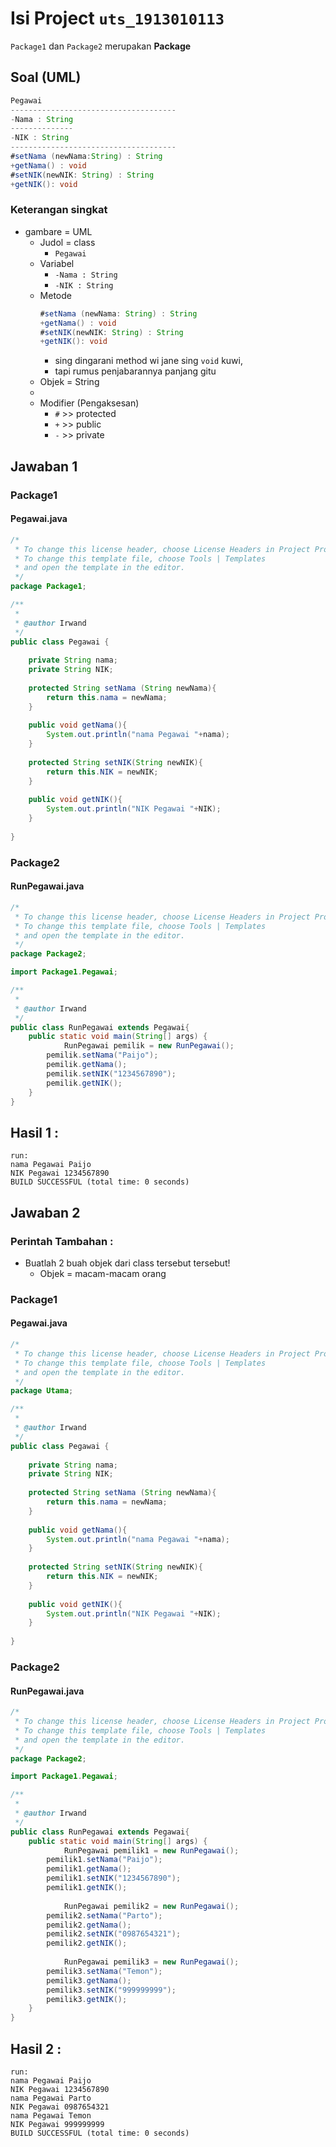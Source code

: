 # Isi Project `uts_1913010113`
`Package1` dan `Package2` merupakan **Package**
## Soal (UML)
```java
Pegawai
-------------------------------------
-Nama : String
--------------
-NIK : String
-------------------------------------
#setNama (newNama:String) : String
+getNama() : void
#setNIK(newNIK: String) : String
+getNIK(): void
```
### Keterangan singkat
- gambare = UML
  - Judol = class
    - `Pegawai`
  - Variabel
    - `-Nama : String`
    - `-NIK : String`
  - Metode
    ```java
    #setNama (newNama: String) : String
    +getNama() : void
    #setNIK(newNIK: String) : String
    +getNIK(): void
    ```
    - sing dingarani method wi jane sing `void` kuwi,
    - tapi rumus penjabarannya panjang gitu  
  - Objek = String
  - 
  - Modifier (Pengaksesan)
    - `#` >> protected
    - `+` >> public
    - `-` >> private
## Jawaban 1
### Package1
#### Pegawai.java
```java
/*
 * To change this license header, choose License Headers in Project Properties.
 * To change this template file, choose Tools | Templates
 * and open the template in the editor.
 */
package Package1;

/**
 *
 * @author Irwand
 */
public class Pegawai {
    
    private String nama;
    private String NIK;
    
    protected String setNama (String newNama){
        return this.nama = newNama;
    }
    
    public void getNama(){
        System.out.println("nama Pegawai "+nama);
    }
    
    protected String setNIK(String newNIK){
        return this.NIK = newNIK;
    }
    
    public void getNIK(){
        System.out.println("NIK Pegawai "+NIK);
    }
    
}
```
### Package2
#### RunPegawai.java
```java
/*
 * To change this license header, choose License Headers in Project Properties.
 * To change this template file, choose Tools | Templates
 * and open the template in the editor.
 */
package Package2;

import Package1.Pegawai;

/**
 *
 * @author Irwand
 */
public class RunPegawai extends Pegawai{
    public static void main(String[] args) {
            RunPegawai pemilik = new RunPegawai();
        pemilik.setNama("Paijo");
        pemilik.getNama();
        pemilik.setNIK("1234567890");
        pemilik.getNIK();
    }
}


```
## Hasil 1 :
```
run:
nama Pegawai Paijo
NIK Pegawai 1234567890
BUILD SUCCESSFUL (total time: 0 seconds)

```
## Jawaban 2
### Perintah Tambahan :
- Buatlah 2 buah objek dari class tersebut tersebut!
  - Objek = macam-macam orang
### Package1
#### Pegawai.java
```java
/*
 * To change this license header, choose License Headers in Project Properties.
 * To change this template file, choose Tools | Templates
 * and open the template in the editor.
 */
package Utama;

/**
 *
 * @author Irwand
 */
public class Pegawai {
    
    private String nama;
    private String NIK;
    
    protected String setNama (String newNama){
        return this.nama = newNama;
    }
    
    public void getNama(){
        System.out.println("nama Pegawai "+nama);
    }
    
    protected String setNIK(String newNIK){
        return this.NIK = newNIK;
    }
    
    public void getNIK(){
        System.out.println("NIK Pegawai "+NIK);
    }
    
}

```
### Package2
#### RunPegawai.java
```java
/*
 * To change this license header, choose License Headers in Project Properties.
 * To change this template file, choose Tools | Templates
 * and open the template in the editor.
 */
package Package2;

import Package1.Pegawai;

/**
 *
 * @author Irwand
 */
public class RunPegawai extends Pegawai{
    public static void main(String[] args) {
            RunPegawai pemilik1 = new RunPegawai();
        pemilik1.setNama("Paijo");
        pemilik1.getNama();
        pemilik1.setNIK("1234567890");
        pemilik1.getNIK();
        
            RunPegawai pemilik2 = new RunPegawai();
        pemilik2.setNama("Parto");
        pemilik2.getNama();
        pemilik2.setNIK("0987654321");
        pemilik2.getNIK();
        
            RunPegawai pemilik3 = new RunPegawai();
        pemilik3.setNama("Temon");
        pemilik3.getNama();
        pemilik3.setNIK("999999999");
        pemilik3.getNIK();
    }
}

```
## Hasil 2 :
```
run:
nama Pegawai Paijo
NIK Pegawai 1234567890
nama Pegawai Parto
NIK Pegawai 0987654321
nama Pegawai Temon
NIK Pegawai 999999999
BUILD SUCCESSFUL (total time: 0 seconds)

```
